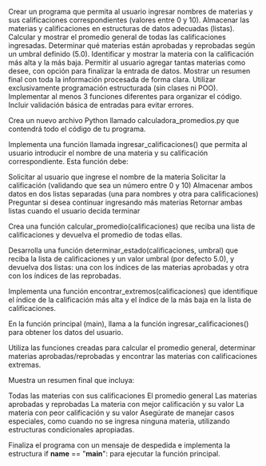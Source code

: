 Crear un programa que permita al usuario ingresar nombres de materias y sus calificaciones correspondientes (valores entre 0 y 10).
Almacenar las materias y calificaciones en estructuras de datos adecuadas (listas).
Calcular y mostrar el promedio general de todas las calificaciones ingresadas.
Determinar qué materias están aprobadas y reprobadas según un umbral definido (5.0).
Identificar y mostrar la materia con la calificación más alta y la más baja.
Permitir al usuario agregar tantas materias como desee, con opción para finalizar la entrada de datos.
Mostrar un resumen final con toda la información procesada de forma clara.
Utilizar exclusivamente programación estructurada (sin clases ni POO).
Implementar al menos 3 funciones diferentes para organizar el código.
Incluir validación básica de entradas para evitar errores.


Crea un nuevo archivo Python llamado calculadora_promedios.py que contendrá todo el código de tu programa.

Implementa una función llamada ingresar_calificaciones() que permita al usuario introducir el nombre de una materia y su calificación correspondiente. Esta función debe:

Solicitar al usuario que ingrese el nombre de la materia
Solicitar la calificación (validando que sea un número entre 0 y 10)
Almacenar ambos datos en dos listas separadas (una para nombres y otra para calificaciones)
Preguntar si desea continuar ingresando más materias
Retornar ambas listas cuando el usuario decida terminar

Crea una función calcular_promedio(calificaciones) que reciba una lista de calificaciones y devuelva el promedio de todas ellas.

Desarrolla una función determinar_estado(calificaciones, umbral) que reciba la lista de calificaciones y un valor umbral (por defecto 5.0), y devuelva dos listas: una con los índices de las materias aprobadas y otra con los índices de las reprobadas.

Implementa una función encontrar_extremos(calificaciones) que identifique el índice de la calificación más alta y el índice de la más baja en la lista de calificaciones.

En la función principal (main), llama a la función ingresar_calificaciones() para obtener los datos del usuario.

Utiliza las funciones creadas para calcular el promedio general, determinar materias aprobadas/reprobadas y encontrar las materias con calificaciones extremas.

Muestra un resumen final que incluya:

Todas las materias con sus calificaciones
El promedio general
Las materias aprobadas y reprobadas
La materia con mejor calificación y su valor
La materia con peor calificación y su valor
Asegúrate de manejar casos especiales, como cuando no se ingresa ninguna materia, utilizando estructuras condicionales apropiadas.

Finaliza el programa con un mensaje de despedida e implementa la estructura if __name__ == "__main__": para ejecutar la función principal.